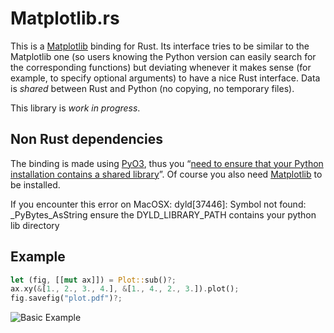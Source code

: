 Matplotlib.rs
=============

This is a [Matplotlib][] binding for Rust.  Its interface tries to be
similar to the Matplotlib one (so users knowing the Python version can
easily search for the corresponding functions) but deviating whenever
it makes sense (for example, to specify optional arguments) to have a
nice Rust interface.  Data is _shared_ between Rust and Python (no
copying, no temporary files).

This library is _work in progress_.


Non Rust dependencies
---------------------

The binding is made using [PyO3][], thus you “[need to ensure that
your Python installation contains a shared library][shared-lib]”.  Of
course you also need [Matplotlib][] to be installed.

If you encounter this error on MacOSX:
dyld[37446]: Symbol not found: _PyBytes_AsString
ensure the DYLD_LIBRARY_PATH contains your python lib directory

Example
-------

```rust
let (fig, [[mut ax]]) = Plot::sub()?;
ax.xy(&[1., 2., 3., 4.], &[1., 4., 2., 3.]).plot();
fig.savefig("plot.pdf")?;
```


![Basic Example](https://matplotlib.org/stable/_images/sphx_glr_quick_start_001_2_0x.png)


[Matplotlib]: https://matplotlib.org/
[IntoIterator]: https://doc.rust-lang.org/std/iter/trait.IntoIterator.html
[PyO3]: https://crates.io/crates/pyo3
[shared-lib]: https://crates.io/crates/pyo3#user-content-using-python-from-rust
